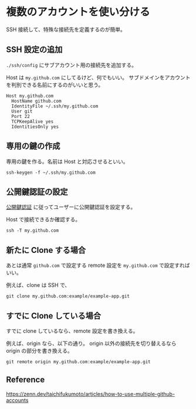# 複数のアカウントを使い分ける

SSH 接続して、特殊な接続先を定義するのが簡単。

## SSH 設定の追加

`./ssh/config` にサブアカウント用の接続先を追加する。

Host は `my.github.com` にしてるけど、何でもいい。
サブドメインをアカウントを判別できる名前にするのがいいと思う。

```
Host my.github.com
  HostName github.com
  IdentityFile ~/.ssh/my.github.com
  User git
  Port 22
  TCPKeepAlive yes
  IdentitiesOnly yes
```

## 専用の鍵の作成

専用の鍵を作る。名前は Host と対応させるといい。

```
ssh-keygen -f ~/.ssh/my.github.com
```

## 公開鍵認証の設定

[公開鍵認証](./%E5%85%AC%E9%96%8B%E9%8D%B5%E8%AA%8D%E8%A8%BC.md) に従ってユーザーに公開鍵認証を設定する。

Host で接続できるか確認する。

```
ssh -T my.github.com
```

## 新たに Clone する場合

あとは通常 `github.com` で設定する remote 設定を `my.github.com` で設定すればいい。

例えば、clone は SSH で、

```
git clone my.github.com:example/example-app.git
```

## すでに Clone している場合

すでに clone しているなら、remote 設定を書き換える。

例えば、origin なら、以下の通り。
origin 以外の接続先を切り替えるなら origin の部分を書き換える。

```
git remote origin my.github.com:example/example-app.git
```

## Reference

https://zenn.dev/taichifukumoto/articles/how-to-use-multiple-github-accounts
